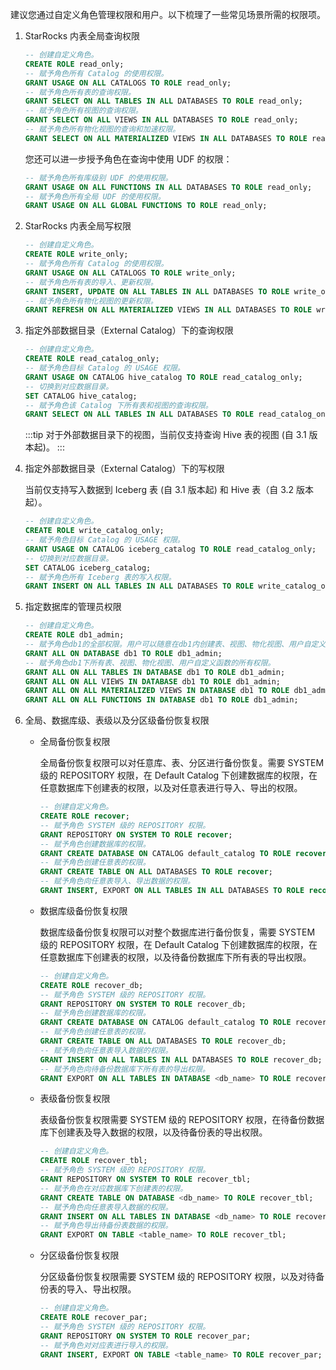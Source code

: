 
建议您通过自定义角色管理权限和用户。以下梳理了一些常见场景所需的权限项。

1. StarRocks 内表全局查询权限

   ```SQL
   -- 创建自定义角色。
   CREATE ROLE read_only;
   -- 赋予角色所有 Catalog 的使用权限。
   GRANT USAGE ON ALL CATALOGS TO ROLE read_only;
   -- 赋予角色所有表的查询权限。
   GRANT SELECT ON ALL TABLES IN ALL DATABASES TO ROLE read_only;
   -- 赋予角色所有视图的查询权限。
   GRANT SELECT ON ALL VIEWS IN ALL DATABASES TO ROLE read_only;
   -- 赋予角色所有物化视图的查询和加速权限。
   GRANT SELECT ON ALL MATERIALIZED VIEWS IN ALL DATABASES TO ROLE read_only;
   ```

   您还可以进一步授予角色在查询中使用 UDF 的权限：

   ```SQL
   -- 赋予角色所有库级别 UDF 的使用权限。
   GRANT USAGE ON ALL FUNCTIONS IN ALL DATABASES TO ROLE read_only;
   -- 赋予角色所有全局 UDF 的使用权限。
   GRANT USAGE ON ALL GLOBAL FUNCTIONS TO ROLE read_only;
   ```

2. StarRocks 内表全局写权限

   ```SQL
   -- 创建自定义角色。
   CREATE ROLE write_only;
   -- 赋予角色所有 Catalog 的使用权限。
   GRANT USAGE ON ALL CATALOGS TO ROLE write_only;
   -- 赋予角色所有表的导入、更新权限。
   GRANT INSERT, UPDATE ON ALL TABLES IN ALL DATABASES TO ROLE write_only;
   -- 赋予角色所有物化视图的更新权限。
   GRANT REFRESH ON ALL MATERIALIZED VIEWS IN ALL DATABASES TO ROLE write_only;
   ```

3. 指定外部数据目录（External Catalog）下的查询权限

   ```SQL
   -- 创建自定义角色。
   CREATE ROLE read_catalog_only;
   -- 赋予角色目标 Catalog 的 USAGE 权限。
   GRANT USAGE ON CATALOG hive_catalog TO ROLE read_catalog_only;
   -- 切换到对应数据目录。
   SET CATALOG hive_catalog;
   -- 赋予角色该 Catalog 下所有表和视图的查询权限。
   GRANT SELECT ON ALL TABLES IN ALL DATABASES TO ROLE read_catalog_only;
   ```

   :::tip
   对于外部数据目录下的视图，当前仅支持查询 Hive 表的视图 (自 3.1 版本起)。
   :::

4. 指定外部数据目录（External Catalog）下的写权限

   当前仅支持写入数据到 Iceberg 表 (自 3.1 版本起) 和 Hive 表（自 3.2 版本起）。

   ```SQL
   -- 创建自定义角色。
   CREATE ROLE write_catalog_only;
   -- 赋予角色目标 Catalog 的 USAGE 权限。
   GRANT USAGE ON CATALOG iceberg_catalog TO ROLE read_catalog_only;
   -- 切换到对应数据目录。
   SET CATALOG iceberg_catalog;
   -- 赋予角色所有 Iceberg 表的写入权限。
   GRANT INSERT ON ALL TABLES IN ALL DATABASES TO ROLE write_catalog_only;
   ```

5. 指定数据库的管理员权限

   ```SQL
   -- 创建自定义角色。
   CREATE ROLE db1_admin;
   -- 赋予角色db1的全部权限。用户可以随意在db1内创建表、视图、物化视图、用户自定义函数，并删除、更改db1
   GRANT ALL ON DATABASE db1 TO ROLE db1_admin;
   -- 赋予角色db1下所有表、视图、物化视图、用户自定义函数的所有权限。
   GRANT ALL ON ALL TABLES IN DATABASE db1 TO ROLE db1_admin;
   GRANT ALL ON ALL VIEWS IN DATABASE db1 TO ROLE db1_admin;
   GRANT ALL ON ALL MATERIALIZED VIEWS IN DATABASE db1 TO ROLE db1_admin;
   GRANT ALL ON ALL FUNCTIONS IN DATABASE db1 TO ROLE db1_admin;
   ```

7. 全局、数据库级、表级以及分区级备份恢复权限

   - 全局备份恢复权限

     全局备份恢复权限可以对任意库、表、分区进行备份恢复。需要 SYSTEM 级的 REPOSITORY 权限，在 Default Catalog 下创建数据库的权限，在任意数据库下创建表的权限，以及对任意表进行导入、导出的权限。

     ```SQL
     -- 创建自定义角色。
     CREATE ROLE recover;
     -- 赋予角色 SYSTEM 级的 REPOSITORY 权限。
     GRANT REPOSITORY ON SYSTEM TO ROLE recover;
     -- 赋予角色创建数据库的权限。
     GRANT CREATE DATABASE ON CATALOG default_catalog TO ROLE recover;
     -- 赋予角色创建任意表的权限。
     GRANT CREATE TABLE ON ALL DATABASES TO ROLE recover;
     -- 赋予角色向任意表导入、导出数据的权限。
     GRANT INSERT, EXPORT ON ALL TABLES IN ALL DATABASES TO ROLE recover;
     ```

   - 数据库级备份恢复权限

     数据库级备份恢复权限可以对整个数据库进行备份恢复，需要 SYSTEM 级的 REPOSITORY 权限，在 Default Catalog 下创建数据库的权限，在任意数据库下创建表的权限，以及待备份数据库下所有表的导出权限。

     ```SQL
     -- 创建自定义角色。
     CREATE ROLE recover_db;
     -- 赋予角色 SYSTEM 级的 REPOSITORY 权限。
     GRANT REPOSITORY ON SYSTEM TO ROLE recover_db;
     -- 赋予角色创建数据库的权限。
     GRANT CREATE DATABASE ON CATALOG default_catalog TO ROLE recover_db;
     -- 赋予角色创建任意表的权限。
     GRANT CREATE TABLE ON ALL DATABASES TO ROLE recover_db;
     -- 赋予角色向任意表导入数据的权限。
     GRANT INSERT ON ALL TABLES IN ALL DATABASES TO ROLE recover_db;
     -- 赋予角色向待备份数据库下所有表的导出权限。
     GRANT EXPORT ON ALL TABLES IN DATABASE <db_name> TO ROLE recover_db;
     ```

   - 表级备份恢复权限

     表级备份恢复权限需要 SYSTEM 级的 REPOSITORY 权限，在待备份数据库下创建表及导入数据的权限，以及待备份表的导出权限。

     ```SQL
     -- 创建自定义角色。
     CREATE ROLE recover_tbl;
     -- 赋予角色 SYSTEM 级的 REPOSITORY 权限。
     GRANT REPOSITORY ON SYSTEM TO ROLE recover_tbl;
     -- 赋予角色在对应数据库下创建表的权限。
     GRANT CREATE TABLE ON DATABASE <db_name> TO ROLE recover_tbl;
     -- 赋予角色向任意表导入数据的权限。
     GRANT INSERT ON ALL TABLES IN DATABASE <db_name> TO ROLE recover_db;
     -- 赋予角色导出待备份表数据的权限。
     GRANT EXPORT ON TABLE <table_name> TO ROLE recover_tbl;     
     ```

   - 分区级备份恢复权限

     分区级备份恢复权限需要 SYSTEM 级的 REPOSITORY 权限，以及对待备份表的导入、导出权限。

     ```SQL
     -- 创建自定义角色。
     CREATE ROLE recover_par;
     -- 赋予角色 SYSTEM 级的 REPOSITORY 权限。
     GRANT REPOSITORY ON SYSTEM TO ROLE recover_par;
     -- 赋予角色对对应表进行导入的权限。
     GRANT INSERT, EXPORT ON TABLE <table_name> TO ROLE recover_par;
     ```
